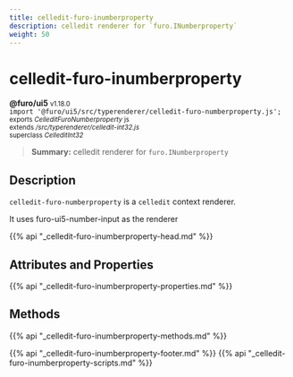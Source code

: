 ```yaml
---
title: celledit-furo-inumberproperty
description: celledit renderer for `furo.INumberproperty`
weight: 50
---
```


# celledit-furo-inumberproperty
**@furo/ui5** <small>v1.18.0</small>
<br>`import '@furo/ui5/src/typerenderer/celledit-furo-numberproperty.js';`<small>
<br>exports *CelleditFuroNumberproperty* js
<br>extends */src/typerenderer/celledit-int32.js*
<br>superclass *CelleditInt32*</small>

> **Summary:** celledit renderer for `furo.INumberproperty`

## Description

`celledit-furo-numberproperty` is a `celledit` context renderer.

It uses furo-ui5-number-input as the renderer

{{% api "_celledit-furo-inumberproperty-head.md" %}}

## Attributes and Properties
{{% api "_celledit-furo-inumberproperty-properties.md" %}}




## Methods
{{% api "_celledit-furo-inumberproperty-methods.md" %}}






{{% api "_celledit-furo-inumberproperty-footer.md" %}}
{{% api "_celledit-furo-inumberproperty-scripts.md" %}}
